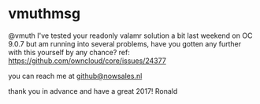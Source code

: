 # vmuthmsg

@vmuth I've tested your readonly valamr solution a bit last weekend on OC 9.0.7 but am running into several problems, have you gotten any further with this yourself by any chance? ref: https://github.com/owncloud/core/issues/24377

you can reach me at github@nowsales.nl

thank you in advance and have a great 2017!
Ronald


